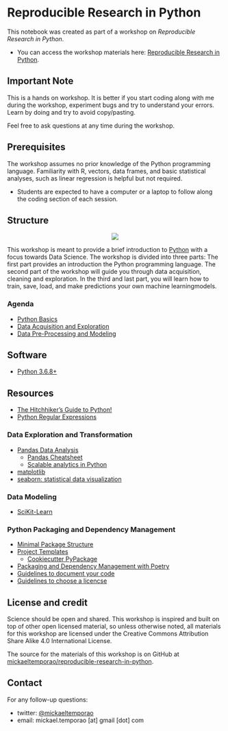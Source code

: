 # Reproducible Research in Python

This notebook was created as part of a workshop on *Reproducible Research in Python*. 
- You can access the workshop materials here: [Reproducible Research in Python](https://github.com/mickaeltemporao/reproducible-research-in-python).

## Important Note

This is a hands on workshop. It is better if you start coding along with me during the workshop, experiment bugs and try to understand your errors. 
Learn by doing and try to avoid copy/pasting.

Feel free to ask questions at any time during the workshop.

## Prerequisites
The workshop assumes no prior knowledge of the Python programming language. Familiarity with R, vectors, data frames, and basic statistical analyses, such as linear regression is helpful but not required.

- Students are expected to have a computer or a laptop to follow along the coding section of each session.

## Structure

<p align="center">
  <img src="http://www.forimpact.org/wp-content/uploads/2014/01/HowToDrawOwl.jpg">
</p>


This workshop is meant to provide a brief introduction to 
[Python](https://www.python.org/) with a focus towards Data Science. The workshop is divided into three parts: The first part provides an introduction the Python programming language. The second part of the workshop will guide you through data acquisition, cleaning and exploration. In the third and last part, you will learn how to train, save, load, and make predictions your own machine learningmodels.

### Agenda
- [Python Basics](https://github.com/mickaeltemporao/reproducible-research-in-python/blob/master/notebooks/01-python-basics.ipynb) 
- [Data Acquisition and Exploration](https://github.com/mickaeltemporao/reproducible-research-in-python/blob/master/notebooks/02-data-acquisition-and-exploration.ipynb)
- [Data Pre-Processing and Modeling](https://github.com/mickaeltemporao/reproducible-research-in-python/blob/master/notebooks/03-data-preprocessing-and-modeling.ipynb)

## Software
- [Python 3.6.8+](https://docs.python-guide.org/starting/installation/) 

## Resources

- [The Hitchhiker’s Guide to Python!](https://docs.python-guide.org/)
- [Python Regular Expressions](https://www.w3schools.com/python/python_regex.asp)

### Data Exploration and Transformation
- [Pandas Data Analysis](https://pandas.pydata.org/)
    - [Pandas Cheatsheet](https://pandas.pydata.org/Pandas_Cheat_Sheet.pdf)
    - [Scalable analytics in Python](https://dask.org/)
- [matplotlib](https://matplotlib.org/)
- [seaborn: statistical data visualization](https://seaborn.pydata.org/examples/index.html)

### Data Modeling
- [SciKit-Learn](https://scikit-learn.org/stable/)

### Python Packaging and Dependency Management
- [Minimal Package Structure](https://python-packaging.readthedocs.io/en/latest/minimal.html)
- [Project Templates](https://cookiecutter.readthedocs.io/en/latest/index.html)
    - [Cookiecutter PyPackage](https://github.com/audreyr/cookiecutter-pypackage)
- [Packaging and Dependency Management with Poetry](https://poetry.eustace.io)
- [Guidelines to document your code](https://sphinxcontrib-napoleon.readthedocs.io/en/latest/example_numpy.html)
- [Guidelines to choose a licencse](https://help.github.com/en/github/creating-cloning-and-archiving-repositories/licensing-a-repository)


## License and credit
Science should be open and shared. This workshop is inspired and built on top of other open licensed material, so unless otherwise noted, all materials for this workshop are licensed under the Creative Commons Attribution Share Alike 4.0 International License.

The source for the materials of this workshop is on GitHub at [mickaeltemporao/reproducible-research-in-python](https://github.com/mickaeltemporao/reproducible-research-in-python).

## Contact
For any follow-up questions:
- twitter: [@mickaeltemporao](https://twitter.com/mickaeltemporao)
- email: mickael.temporao [at] gmail [dot] com
